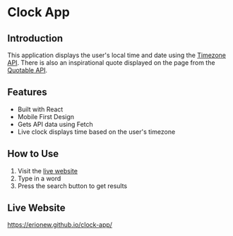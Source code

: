 # Clock App


## Introduction

This application displays the user's local time and date using the [Timezone API](https://timezoneapi.io/). There is also an inspirational quote displayed on the page from the [Quotable API](https://github.com/lukePeavey/quotable).

## Features
- Built with React
- Mobile First Design
- Gets API data using Fetch
- Live clock displays time based on the user's timezone

## How to Use
1. Visit the [live website](https://erionew.github.io/clock-app/)
2. Type in a word
3. Press the search button to get results

## Live Website
https://erionew.github.io/clock-app/
